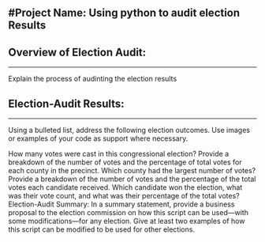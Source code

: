 #Project Name: Using python to audit election Results
---
## Overview of Election Audit: 
---
Explain the process of audinting the election results

## Election-Audit Results: 
---
Using a bulleted list, address the following election outcomes. 
Use images or examples of your code as support where necessary.

How many votes were cast in this congressional election?
Provide a breakdown of the number of votes and the percentage of total votes for each county in the precinct.
Which county had the largest number of votes?
Provide a breakdown of the number of votes and the percentage of the total votes each candidate received.
Which candidate won the election, what was their vote count, and what was their percentage of the total votes?
Election-Audit Summary: In a summary statement, provide a business proposal to the election commission on 
how this script can be used—with some modifications—for any election. Give at least two examples of how this 
script can be modified to be used for other elections.